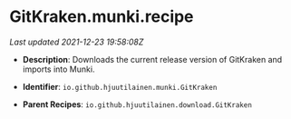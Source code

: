 # GitKraken.munki.recipe

_Last updated 2021-12-23 19:58:08Z_

- **Description**: Downloads the current release version of GitKraken and imports into Munki.

- **Identifier**: `io.github.hjuutilainen.munki.GitKraken`

- **Parent Recipes**: `io.github.hjuutilainen.download.GitKraken`